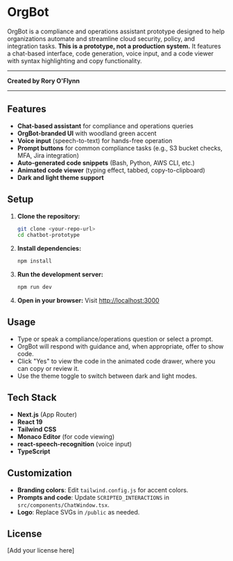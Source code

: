 # OrgBot

OrgBot is a compliance and operations assistant prototype designed to help organizations automate and streamline cloud security, policy, and integration tasks. **This is a prototype, not a production system.** It features a chat-based interface, code generation, voice input, and a code viewer with syntax highlighting and copy functionality.

---

**Created by Rory O'Flynn**

---

## Features
- **Chat-based assistant** for compliance and operations queries
- **OrgBot-branded UI** with woodland green accent
- **Voice input** (speech-to-text) for hands-free operation
- **Prompt buttons** for common compliance tasks (e.g., S3 bucket checks, MFA, Jira integration)
- **Auto-generated code snippets** (Bash, Python, AWS CLI, etc.)
- **Animated code viewer** (typing effect, tabbed, copy-to-clipboard)
- **Dark and light theme support**

## Setup

1. **Clone the repository:**
   ```bash
   git clone <your-repo-url>
   cd chatbot-prototype
   ```
2. **Install dependencies:**
   ```bash
   npm install
   ```
3. **Run the development server:**
   ```bash
   npm run dev
   ```
4. **Open in your browser:**
   Visit [http://localhost:3000](http://localhost:3000)

## Usage
- Type or speak a compliance/operations question or select a prompt.
- OrgBot will respond with guidance and, when appropriate, offer to show code.
- Click "Yes" to view the code in the animated code drawer, where you can copy or review it.
- Use the theme toggle to switch between dark and light modes.

## Tech Stack
- **Next.js** (App Router)
- **React 19**
- **Tailwind CSS**
- **Monaco Editor** (for code viewing)
- **react-speech-recognition** (voice input)
- **TypeScript**

## Customization
- **Branding colors**: Edit `tailwind.config.js` for accent colors.
- **Prompts and code**: Update `SCRIPTED_INTERACTIONS` in `src/components/ChatWindow.tsx`.
- **Logo**: Replace SVGs in `/public` as needed.

## License

[Add your license here]
